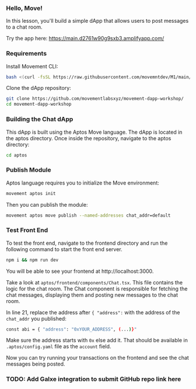 ### Hello, Move!
In this lesson, you'll build a simple dApp that allows users to post messages to a chat room.

Try the app here: https://main.d2761w90g9sxb3.amplifyapp.com/ 

### Requirements

Install Movement CLI:

```bash
bash <(curl -fsSL https://raw.githubusercontent.com/movemntdev/M1/main/scripts/install.sh) --latest
```
Clone the dApp repository:

```bash
git clone https://github.com/movementlabsxyz/movement-dapp-workshop/
cd movement-dapp-workshop
```

### Building the Chat dApp

This dApp is built using the Aptos Move language. The dApp is located in the aptos directory. Once inside the repository, navigate to the aptos directory:

```bash
cd aptos
```

### Publish Module

Aptos language requires you to initialize the Move environment:

```bash 
movement aptos init
```

Then you can publish the module:

```bash
movement aptos move publish --named-addresses chat_addr=default
```

### Test Front End

To test the front end, navigate to the frontend directory and run the following command to start the front end server.

```bash
npm i && npm run dev
```

You will be able to see your frontend at http://localhost:3000.

Take a look at `aptos/frontend/components/Chat.tsx`. This file contains the logic for the chat room. The Chat component is responsible for fetching the chat messages, displaying them and posting new messages to the chat room.

In line 21, replace the address after `{ "address":`  with the address of the `chat_addr` you published:

```bash
const abi = { "address": "0xYOUR_ADDRESS", (...)}"
```

Make sure the address starts with `0x` else add it. That should be available in `.aptos/config.yaml` file as the `account` field.

Now you can try running your transactions on the frontend and see the chat messages being posted.

### TODO: Add Galxe integration to submit GitHub repo link here